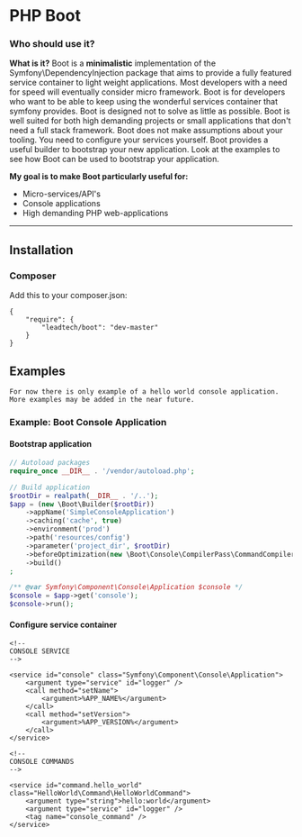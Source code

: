 # PHP Boot

### Who should use it?

**What is it?** Boot is a **minimalistic** implementation of the Symfony\DependencyInjection package that aims to provide a fully featured service container to light weight applications.
Most developers with a need for speed will eventually consider micro framework. Boot is for developers who want to be able to keep using the wonderful
services container that symfony provides. Boot is designed not to solve as little as possible.
Boot is well suited for both high demanding projects or small applications that don't need a full stack framework.
Boot does not make assumptions about your tooling. You need to configure your services yourself. Boot provides a useful builder to bootstrap your new application.
Look at the examples to see how Boot can be used to bootstrap your application.

**My goal is to make Boot particularly useful for:**
* Micro-services/API's
* Console applications
* High demanding PHP web-applications


****

## Installation

### Composer

Add this to your composer.json:
```
{
    "require": {
        "leadtech/boot": "dev-master"
    }
}
````

## Examples

`For now there is only example of a hello world console application. More examples may be added in the near future.`

### Example: Boot Console Application


#### Bootstrap application
```php
// Autoload packages
require_once __DIR__ . '/vendor/autoload.php';

// Build application
$rootDir = realpath(__DIR__ . '/..');
$app = (new \Boot\Builder($rootDir))
    ->appName('SimpleConsoleApplication')
    ->caching('cache', true)
    ->environment('prod')
    ->path('resources/config')
    ->parameter('project_dir', $rootDir)
    ->beforeOptimization(new \Boot\Console\CompilerPass\CommandCompilerPass())
    ->build()
;

/** @var Symfony\Component\Console\Application $console */
$console = $app->get('console');
$console->run();
```


#### Configure service container
```
<!--
CONSOLE SERVICE
-->

<service id="console" class="Symfony\Component\Console\Application">
    <argument type="service" id="logger" />
    <call method="setName">
        <argument>%APP_NAME%</argument>
    </call>
    <call method="setVersion">
        <argument>%APP_VERSION%</argument>
    </call>
</service>

<!--
CONSOLE COMMANDS
-->

<service id="command.hello_world" class="HelloWorld\Command\HelloWorldCommand">
    <argument type="string">hello:world</argument>
    <argument type="service" id="logger" />
    <tag name="console_command" />
</service>
```
